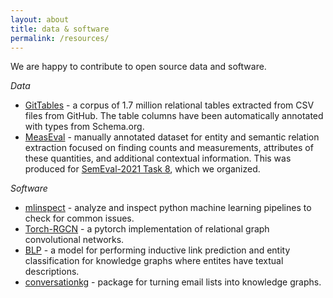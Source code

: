 ```yaml
---
layout: about
title: data & software
permalink: /resources/
---
```


We are happy to contribute to open source data and software. 

_Data_
* [GitTables](https://gittables.github.io) - a corpus of 1.7 million relational tables extracted from CSV files from GitHub. The table columns have been automatically annotated with types from Schema.org.
* [MeasEval](https://github.com/harperco/MeasEval) - manually annotated dataset for entity and semantic relation extraction focused on finding counts and measurements, attributes of these quantities, and additional contextual information. This was produced for [SemEval-2021 Task 8](https://semeval.github.io/SemEval2021/tasks.html), which we organized. 

_Software_
* [mlinspect](https://github.com/stefan-grafberger/mlinspect) - analyze and inspect python machine learning pipelines to check for common issues.
* [Torch-RGCN](https://github.com/thiviyanT/torch-RGCN) - a pytorch implementation of relational graph convolutional networks.
* [BLP](https://github.com/dfdazac/blp) - a model for performing inductive link prediction and entity classification for knowledge graphs where entites have textual descriptions.
* [conversationkg](https://github.com/INDElab/conversationkg) - package for turning email lists into knowledge graphs. 

